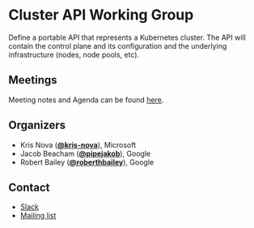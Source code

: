 <!---
This is an autogenerated file!

Please do not edit this file directly, but instead make changes to the
sigs.yaml file in the project root.

To understand how this file is generated, see https://git.k8s.io/community/generator/README.md
-->
# Cluster API Working Group

Define a portable API that represents a Kubernetes cluster. The API will contain the control plane and its configuration and the underlying infrastructure (nodes, node pools, etc).

## Meetings

Meeting notes and Agenda can be found [here](https://docs.google.com/document/d/16ils69KImmE94RlmzjWDrkmFZysgB2J4lGnYMRN89WM/edit).


## Organizers
* Kris Nova (**[@kris-nova](https://github.com/kris-nova)**), Microsoft
* Jacob Beacham (**[@pipejakob](https://github.com/pipejakob)**), Google
* Robert Bailey (**[@roberthbailey](https://github.com/roberthbailey)**), Google

## Contact
* [Slack](https://kubernetes.slack.com/messages/sig-cluster-lifecycle)
* [Mailing list](https://groups.google.com/forum/#!forum/kubernetes-sig-cluster-lifecycle)

<!-- BEGIN CUSTOM CONTENT -->

<!-- END CUSTOM CONTENT -->
